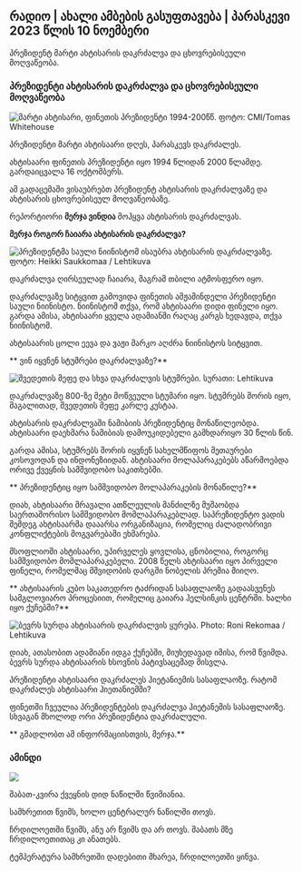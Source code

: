 ## რადიო \| ახალი ამბების გასუფთავება \| პარასკევი 2023 წლის 10 ნოემბერი

პრეზიდენტ მარტი ახტისარის დაკრძალვა და ცხოვრებისეული მოღვაწეობა.

### პრეზიდენტი ახტისარის დაკრძალვა და ცხოვრებისეული მოღვაწეობა

![მარტი ახტისარი, ფინეთის პრეზიდენტი 1994-200წწ. ფოტო: CMI/Tomas Whitehouse](https://images.cdn.yle.fi/image/upload/c_crop,h_1080,w_1919,x_0,y_0/ar_1.777777777777777,c_fill,g_faces,h_1_6100,d_q_auto:eco/f_auto/fl_lossy/v1699528852/39-1197047654a2d3334539)

პრეზიდენტი მარტი ახტისაარი დღეს, პარასკევს დაკრძალეს.

ახტისაარი ფინეთის პრეზიდენტი იყო 1994 წლიდან 2000 წლამდე. გარდაიცვალა 16 ოქტომბერს.

ამ გადაცემაში ვისაუბრებთ პრეზიდენტ ახტისარის დაკრძალვაზე და ახტისარის ცხოვრებისეულ მოღვაწეობაზე.

რეპორტიორი **მერჯა ვინდია** მოჰყვა ახტისარის დაკრძალვას.

**მერჯა როგორ ჩაიარა ახტისარის დაკრძალვა?**

![პრეზიდენტმა საული ნიინისტომ ისაუბრა ახტისარის დაკრძალვაზე. ფოტო: Heikki Saukkomaa / Lehtikuva](https://images.cdn.yle.fi/image/upload/c_crop,h_2880,w_5120,x_0,y_259/ar_1.7777777777777777,c_h_fill,g_70,c_h_fill,g_facesq_auto:eco/f_auto/fl_lossy/v1699619473/39-1198810654e20fbae885)

დაკრძალვა ღირსეულად ჩაიარა, მაგრამ თბილი ატმოსფერო იყო.

დაკრძალვაზე სიტყვით გამოვიდა ფინეთის ამჟამინდელი პრეზიდენტი საული ნიინისტო. ნიინისტომ თქვა, რომ ახტისაარი დიდი ფინელი იყო. გარდა ამისა, ახტისაარი ყველა ადამიანში რაღაც კარგს ხედავდა, თქვა ნიინისტომ.

ახტისაარის ცოლი ეევა და ვაჟი მარკო აღძრა ნიინისტოს სიტყვით.

** ვინ იყვნენ სტუმრები დაკრძალვაზე?**

![შვედეთის მეფე და სხვა დაკრძალვის სტუმრები. სურათი: Lehtikuva](https://images.cdn.yle.fi/image/upload/c_crop,h_2880,w_5120,x_0,y_138/ar_1.77777777777777,c_fill,g_faces,h_2_100,wd_1/f_auto/fl_lossy/v1699627300/39-1199035654e40494d395)

დაკრძალვაზე 800-ზე მეტი მოწვეული სტუმარი იყო. სტუმრებს შორის იყო, მაგალითად, შვედეთის მეფე კარლე კუსტაა.

ახტისარის დაკრძალვაში ნამიბიის პრეზიდენტიც მონაწილეობდა. ახტისაარი დაეხმარა ნამიბიას დამოუკიდებელი გამხდარიყო 30 წლის წინ.

გარდა ამისა, სტუმრებს შორის იყვნენ სახელმწიფოს მეთაურები კოსოვოდან და ინდონეზიიდან. ახტისაარი მოლაპარაკებებს აწარმოებდა ორივე ქვეყნის სამშვიდობო საკითხებში.

** პრეზიდენტიც იყო სამშვიდობო მოლაპარაკების მონაწილე?**

დიახ, ახტისაარი მრავალი ათწლეულის მანძილზე მუშაობდა საერთაშორისო სამშვიდობო მომლაპარაკებლად. საპრეზიდენტო ვადის შემდეგ ახტისაარმა დააარსა ორგანიზაცია, რომელიც ძალადობრივი კონფლიქტების მოგვარებაში ეხმარება.

მსოფლიოში ახტისაარი, უპირველეს ყოვლისა, ცნობილია, როგორც სამშვიდობო მომლაპარაკებელი. 2008 წელს ახტისაარი იყო პირველი ფინელი, რომელმაც მშვიდობის დარგში ნობელის პრემია მიიღო.

** ახტისაარის კუბო საკათედრო ტაძრიდან სასაფლაოზე გადაასვენეს სამგლოვიარო პროცესიით, რომელიც გაიარა ჰელსინკის ცენტრში. ხალხი იყო ქუჩებში?**

![ბევრს სურდა ახტისაარის დაკრძალვის ყურება. Photo: Roni Rekomaa / Lehtikuva](https://images.cdn.yle.fi/image/upload/c_crop,h_2880,w_5120,x_0,y_11/ar_1.7777777777777777,c_fill,g_faces,h_675,w_1200/dpr_1.0/q_auto:eco/f_auto/fl_lossy/v1699619608/39-1198819654e22ed1c931)

დიახ, ათასობით ადამიანი იდგა ქუჩებში, მიუხედავად იმისა, რომ წვიმდა. ბევრს სურდა ახტისაარის ხსოვნის პატივსაცემად მისვლა.

პრეზიდენტი ახტისაარი დაკრძალეს ჰიეტანიემის სასაფლაოზე. რატომ დაკრძალეს ახტისაარი ჰიეთანიემში?

ფინეთში ჩვეულია პრეზიდენტების დაკრძალვა ჰიეტანემის სასაფლაოზე. სხვაგან მხოლოდ ორი პრეზიდენტია დაკრძალული.

** გმადლობთ ამ ინფორმაციისთვის, მერჯა.**

### ამინდი

![](https://images.cdn.yle.fi/image/upload/c_crop,h_1080,w_1919,x_0,y_0/ar_1.777777777777777,c_fill,g_faces,h_675,w_121200df_auto/fl_lossy/v1699633281/39-1199138654e58651ee77)

შაბათ-კვირა ქვეყნის დიდ ნაწილში წვიმიანია.

სამხრეთით წვიმს, ხოლო ცენტრალურ ნაწილში თოვს.

ჩრდილოეთში წვიმს, ანუ არ წვიმს და არ თოვს. შაბათს მზე ჩრდილოეთითაც კი ანათებს.

ტემპერატურა სამხრეთში დადებითი მხარეა, ჩრდილოეთში ყინვა.